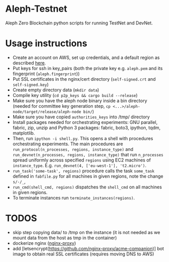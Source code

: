 # Aleph-Testnet

Aleph Zero Blockchain python scripts for running TestNet and DevNet.

# Usage instructions

- Create an account on AWS, set up credentials, and a default region as described [here](https://boto3.amazonaws.com/v1/documentation/api/latest/guide/quickstart.html#configuration).
- Put keys for ssh in key_pairs (both the private key e.g. `aleph.pem` and its fingerprint (`aleph.fingerprint`))
- Put SSL certificates in the nginx/cert directory (`self-signed.crt` and `self-signed.key`)
- Create empty directory data (`mkdir data`)
- Compile key utility (`cd p2p_keys && cargo build --release`)
- Make sure you have the aleph node binary inside a bin directory (needed for committee key generation step, `cp <...>/aleph-node/target/release/aleph-node bin/`)
- Make sure you have copied `authorities_keys` into /tmp/ directory
- Install packages needed for orchestrating experiments: GNU parallel, fabric, zip, unzip and Python 3 packages: fabric, boto3, ipython, tqdm, matplotlib.
- Then, run `ipython -i shell.py`. This opens a shell with procedures orchestrating experiments.
  The main procedures are `run_protocol(n_processes, regions, instance_type)` and
  `run_devnet(n_processes, regions, instance_type)` that run `n_processes` spread
  uniformly across specified `regions` using EC2 machines of `instance_type`. E.g.
  `run_devnet(4, ['eu-west-1'], 't2.micro')`.
- `run_task('some-task', regions)` procedure calls the task `some_task` defined in `fabfile.py` for all machines in given
  regions, note the change `s/-/_`,
- `run_cmd(shell_cmd, regions)` dispatches the `shell_cmd` on all machines in given regions.
- To terminate instances run `terminate_instances(regions)`.

# TODOS

- skip step copying data/ to /tmp on the instance (it is not needed as we mount data from the host as tmp in the container)
- dockerize nginx ([nginx-proxy](https://github.com/nginx-proxy/nginx-proxy))
- add [letsencrypt(https://github.com/nginx-proxy/acme-companion)] bot image to obtain real SSL certificates (requires moving DNS to AWS)
